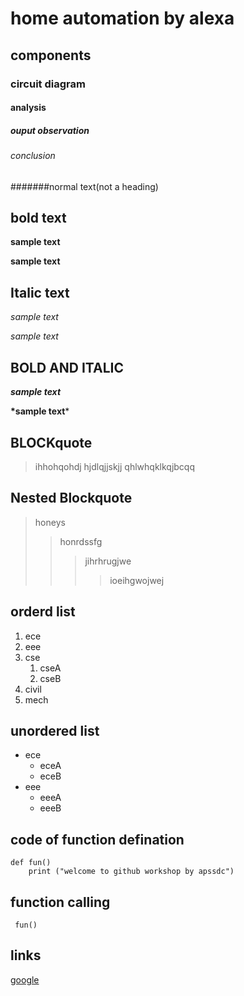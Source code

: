 # home automation by alexa
## components
### circuit diagram
#### analysis
##### ouput observation
###### conclusion
#######normal text(not a heading)
## bold text
**sample text**

__sample text__
## Italic text
*sample text*

_sample text_
## BOLD AND ITALIC
**_sample text_**

__*sample text__*
## BLOCKquote
> ihhohqohdj
hjdlqjjskjj
qhlwhqklkqjbcqq
## Nested Blockquote
> honeys
>> honrdssfg
>>> jihrhrugjwe
>>>> ioeihgwojwej
## orderd list
1. ece
2. eee
3. cse
    1. cseA 
    2. cseB
4. civil
5. mech
## unordered list
- ece
    * eceA
    * eceB
- eee
    + eeeA
    + eeeB
## code of function defination 
```
def fun()
    print ("welcome to github workshop by apssdc")
 ``` 
## function calling
` 
 fun()
`
## links

[google](https://github.com/prasanna17478/markdown-syntax/edit/main/README.md)
